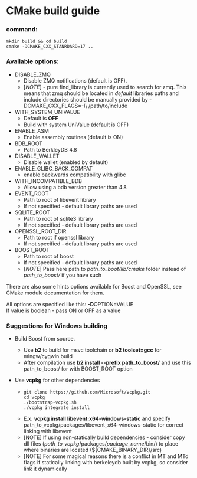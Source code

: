 CMake build guide
======================

### command:
```code
mkdir build && cd build
cmake -DCMAKE_CXX_STANRDARD=17 .. 
```

### Available options:

- DISABLE_ZMQ
  - Disable ZMQ notifications (default is OFF).
  - \[*NOTE*\] - pure find_library is currently used to search for zmq. This means that zmq should be located in *default* libraries paths and include directories should be manually provided by -DCMAKE_CXX_FLAGS=-I\ /path/to/include
- WITH_SYSTEM_UNIVALUE
  - Default is **OFF**
  - Build with system UniValue (default is OFF)
- ENABLE_ASM
  - Enable assembly routines (default is ON)
- BDB_ROOT
  - Path to BerkleyDB 4.8
- DISABLE_WALLET
  - Disable wallet (enabled by default)
- ENABLE_GLIBC_BACK_COMPAT
  - enable backwards compatibility with glibc
- WITH_INCOMPATIBLE_BDB
  - Allow using a bdb version greater than 4.8
- EVENT_ROOT
  - Path to root of libevent library
  - If not specified - default library paths are used
- SQLITE_ROOT
  - Path to root of sqlite3 library
  - If not specified - default library paths are used
- OPENSSL_ROOT_DIR
  - Path to root if openssl library
  - If not specified - default library paths are used
- BOOST_ROOT
  - Path to root of boost
  - If not specified - default library paths are used
  - \[*NOTE*\] Pass here path to *path_to_boot/lib/cmake* folder instead of *path_to_boost/* if you have such

There are also some hints options available for Boost and OpenSSL, see CMake module documentation for them. 

All options are specified like this: **-D**OPTION=VALUE\
If value is boolean - pass ON or OFF as a value

### Suggestions for Windows building
- Build Boost from source.
  - Use **b2** to build for msvc toolchain or **b2 toolset=gcc** for mingw/cygwin build
  - After compilation use **b2 install --prefix path_to_boost/** and use this path_to_boost/ for with BOOST_ROOT option 

- Use **vcpkg** for other dependencies
  - ```code
    git clone https://github.com/Microsoft/vcpkg.git
    cd vcpkg
    ./bootstrap-vcpkg.sh
    ./vcpkg integrate install
    ```
  - E.x. **vcpkg install libevent:x64-windows-static** and specify path_to_vcpkg/packages/libevent_x64-windows-static for correct linking with libevent
  - \[NOTE\] If using non-statically build dependencies - consider copy dll files (*path_to_vcpkg*/packages/*package_name*/bin/) to place where binaries are located (${CMAKE_BINARY_DIR}/src)
  - \[NOTE\] For some magical reasons there is a conflict in MT and MTd flags if statically linking with berkeleydb built by vcpkg, so consider link it dynamically 
